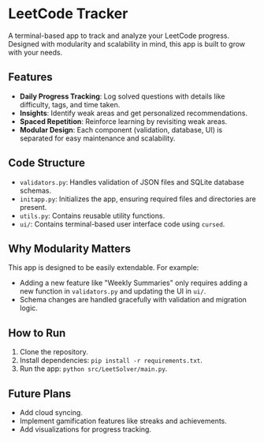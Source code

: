 # LeetCode Tracker

A terminal-based app to track and analyze your LeetCode progress. Designed with modularity and scalability in mind, this app is built to grow with your needs.

## Features
- **Daily Progress Tracking**: Log solved questions with details like difficulty, tags, and time taken.
- **Insights**: Identify weak areas and get personalized recommendations.
- **Spaced Repetition**: Reinforce learning by revisiting weak areas.
- **Modular Design**: Each component (validation, database, UI) is separated for easy maintenance and scalability.

## Code Structure
- `validators.py`: Handles validation of JSON files and SQLite database schemas.
- `initapp.py`: Initializes the app, ensuring required files and directories are present.
- `utils.py`: Contains reusable utility functions.
- `ui/`: Contains terminal-based user interface code using `cursed`.

## Why Modularity Matters
This app is designed to be easily extendable. For example:
- Adding a new feature like "Weekly Summaries" only requires adding a new function in `validators.py` and updating the UI in `ui/`.
- Schema changes are handled gracefully with validation and migration logic.

## How to Run
1. Clone the repository.
2. Install dependencies: `pip install -r requirements.txt`.
3. Run the app: `python src/LeetSolver/main.py`.

## Future Plans
- Add cloud syncing.
- Implement gamification features like streaks and achievements.
- Add visualizations for progress tracking.